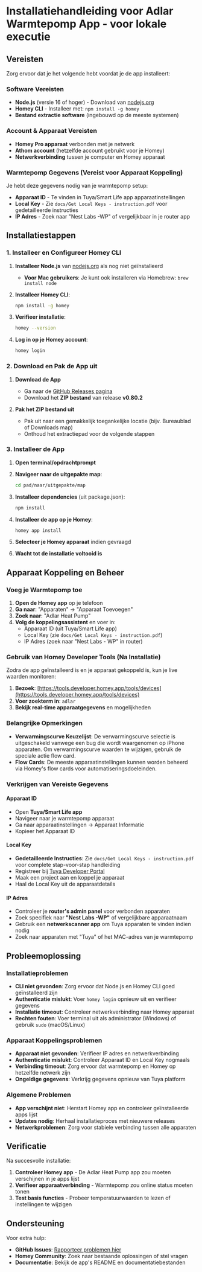 # Installatiehandleiding voor Adlar Warmtepomp App - voor lokale executie

## Vereisten

Zorg ervoor dat je het volgende hebt voordat je de app installeert:

### Software Vereisten

- **Node.js** (versie 16 of hoger) - Download van [nodejs.org](https://nodejs.org/)
- **Homey CLI** - Installeer met: `npm install -g homey`
- **Bestand extractie software** (ingebouwd op de meeste systemen)

### Account & Apparaat Vereisten

- **Homey Pro apparaat** verbonden met je netwerk
- **Athom account** (hetzelfde account gebruikt voor je Homey)
- **Netwerkverbinding** tussen je computer en Homey apparaat

### Warmtepomp Gegevens (Vereist voor Apparaat Koppeling)

Je hebt deze gegevens nodig van je warmtepomp setup:

- **Apparaat ID** - Te vinden in Tuya/Smart Life app apparaatinstellingen
- **Local Key** - Zie `docs/Get Local Keys - instruction.pdf` voor gedetailleerde instructies
- **IP Adres** - Zoek naar "Nest Labs -WP" of vergelijkbaar in je router app

## Installatiestappen

### 1. Installeer en Configureer Homey CLI

1. **Installeer Node.js** van [nodejs.org](https://nodejs.org/) als nog niet geïnstalleerd
   - **Voor Mac gebruikers**: Je kunt ook installeren via Homebrew: `brew install node`

2. **Installeer Homey CLI**:

   ```bash
   npm install -g homey
   ```

3. **Verifieer installatie**:

   ```bash
   homey --version
   ```

4. **Log in op je Homey account**:

   ```bash
   homey login
   ```

### 2. Download en Pak de App uit

1. **Download de App**
   - Ga naar de [GitHub Releases pagina](https://github.com/hhi/org.hhi.adlar-heatpump/releases)
   - Download het **ZIP bestand** van release **v0.80.2**

2. **Pak het ZIP bestand uit**
   - Pak uit naar een gemakkelijk toegankelijke locatie (bijv. Bureaublad of Downloads map)
   - Onthoud het extractiepad voor de volgende stappen

### 3. Installeer de App

1. **Open terminal/opdrachtprompt**
2. **Navigeer naar de uitgepakte map**:

   ```bash
   cd pad/naar/uitgepakte/map
   ```

3. **Installeer dependencies** (uit package.json):

   ```bash
   npm install
   ```

4. **Installeer de app op je Homey**:

   ```bash
   homey app install
   ```

5. **Selecteer je Homey apparaat** indien gevraagd
6. **Wacht tot de installatie voltooid is**

## Apparaat Koppeling en Beheer

### Voeg je Warmtepomp toe

1. **Open de Homey app** op je telefoon
2. **Ga naar**: "Apparaten" → "Apparaat Toevoegen"
3. **Zoek naar**: "Adlar Heat Pump"
4. **Volg de koppelingsassistent** en voer in:
   - Apparaat ID (uit Tuya/Smart Life app)
   - Local Key (zie `docs/Get Local Keys - instruction.pdf`)
   - IP Adres (zoek naar "Nest Labs - WP" in router)

### Gebruik van Homey Developer Tools (Na Installatie)

Zodra de app geïnstalleerd is en je apparaat gekoppeld is, kun je live waarden monitoren:

1. **Bezoek**: [https://tools.developer.homey.app/tools/devices](https://tools.developer.homey.app/tools/devices)
2. **Voer zoekterm in**: `adlar`
3. **Bekijk real-time apparaatgegevens** en mogelijkheden

### Belangrijke Opmerkingen

- **Verwarmingscurve Keuzelijst**: De verwarmingscurve selectie is uitgeschakeld vanwege een bug die wordt waargenomen op iPhone apparaten. Om verwarmingscurve waarden te wijzigen, gebruik de speciale actie flow card.
- **Flow Cards**: De meeste apparaatinstellingen kunnen worden beheerd via Homey's flow cards voor automatiseringsdoeleinden.

### Verkrijgen van Vereiste Gegevens

#### Apparaat ID

- Open **Tuya/Smart Life app**
- Navigeer naar je warmtepomp apparaat
- Ga naar apparaatinstellingen → Apparaat Informatie
- Kopieer het Apparaat ID

#### Local Key

- **Gedetailleerde Instructies**: Zie `docs/Get Local Keys - instruction.pdf` voor complete stap-voor-stap handleiding
- Registreer bij [Tuya Developer Portal](https://iot.tuya.com/)
- Maak een project aan en koppel je apparaat
- Haal de Local Key uit de apparaatdetails

#### IP Adres

- Controleer je **router's admin panel** voor verbonden apparaten
- Zoek specifiek naar **"Nest Labs -WP"** of vergelijkbare apparaatnaam
- Gebruik een **netwerkscanner app** om Tuya apparaten te vinden indien nodig
- Zoek naar apparaten met "Tuya" of het MAC-adres van je warmtepomp

## Probleemoplossing

### Installatieproblemen

- **CLI niet gevonden**: Zorg ervoor dat Node.js en Homey CLI goed geïnstalleerd zijn
- **Authenticatie mislukt**: Voer `homey login` opnieuw uit en verifieer gegevens
- **Installatie timeout**: Controleer netwerkverbinding naar Homey apparaat
- **Rechten fouten**: Voer terminal uit als administrator (Windows) of gebruik `sudo` (macOS/Linux)

### Apparaat Koppelingsproblemen

- **Apparaat niet gevonden**: Verifieer IP adres en netwerkverbinding
- **Authenticatie mislukt**: Controleer Apparaat ID en Local Key nogmaals
- **Verbinding timeout**: Zorg ervoor dat warmtepomp en Homey op hetzelfde netwerk zijn
- **Ongeldige gegevens**: Verkrijg gegevens opnieuw van Tuya platform

### Algemene Problemen

- **App verschijnt niet**: Herstart Homey app en controleer geïnstalleerde apps lijst
- **Updates nodig**: Herhaal installatieproces met nieuwere releases
- **Netwerkproblemen**: Zorg voor stabiele verbinding tussen alle apparaten

## Verificatie

Na succesvolle installatie:

1. **Controleer Homey app** - De Adlar Heat Pump app zou moeten verschijnen in je apps lijst
2. **Verifieer apparaatverbinding** - Warmtepomp zou online status moeten tonen
3. **Test basis functies** - Probeer temperatuurwaarden te lezen of instellingen te wijzigen

## Ondersteuning

Voor extra hulp:

- **GitHub Issues**: [Rapporteer problemen hier](https://github.com/hhi/org.hhi.adlar-heatpump/issues)
- **Homey Community**: Zoek naar bestaande oplossingen of stel vragen
- **Documentatie**: Bekijk de app's README en documentatiebestanden
